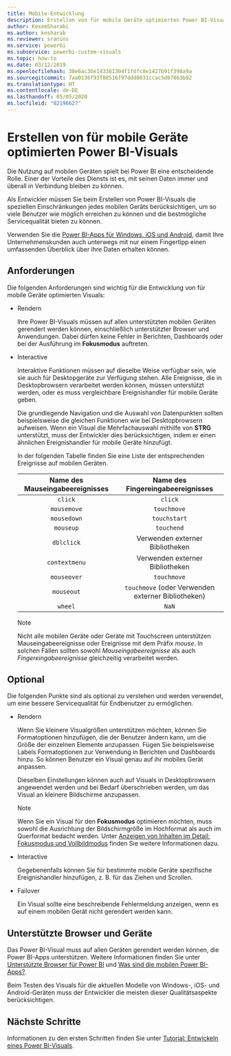 ```yaml
---
title: Mobile-Entwicklung
description: Erstellen von für mobile Geräte optimierten Power BI-Visuals
author: KesemSharabi
ms.author: kesharab
ms.reviewer: sranins
ms.service: powerbi
ms.subservice: powerbi-custom-visuals
ms.topic: how-to
ms.date: 03/12/2019
ms.openlocfilehash: 38e6ac3be143381304f1fdfc8e1427b91f398a9a
ms.sourcegitcommit: 7aa0136f93f88516f97ddd8031ccac5d07863b92
ms.translationtype: HT
ms.contentlocale: de-DE
ms.lasthandoff: 05/05/2020
ms.locfileid: "82196627"
---
```

# <a name="how-to-create-mobile-friendly-power-bi-visuals"></a>Erstellen von für mobile Geräte optimierten Power BI-Visuals
Die Nutzung auf mobilen Geräten spielt bei Power BI eine entscheidende Rolle. Einer der Vorteile des Diensts ist es, mit seinen Daten immer und überall in Verbindung bleiben zu können.

Als Entwickler müssen Sie beim Erstellen von Power BI-Visuals die speziellen Einschränkungen jedes mobilen Geräts berücksichtigen, um so viele Benutzer wie möglich erreichen zu können und die bestmögliche Servicequalität bieten zu können.

Verwenden Sie die [Power BI-Apps für Windows, iOS und Android](/power-bi/consumer/mobile/mobile-apps-for-mobile-devices), damit Ihre Unternehmenskunden auch unterwegs mit nur einem Fingertipp einen umfassenden Überblick über ihre Daten erhalten können.

## <a name="requirements"></a>Anforderungen

Die folgenden Anforderungen sind wichtig für die Entwicklung von für mobile Geräte optimierten Visuals:

- Rendern

  Ihre Power BI-Visuals müssen auf allen unterstützten mobilen Geräten gerendert werden können, einschließlich unterstützter Browser und Anwendungen. Dabei dürfen keine Fehler in Berichten, Dashboards oder bei der Ausführung im **Fokusmodus** auftreten. 

- Interactive

  Interaktive Funktionen müssen auf dieselbe Weise verfügbar sein, wie sie auch für Desktopgeräte zur Verfügung stehen. Alle Ereignisse, die in Desktopbrowsern verarbeitet werden können, müssen unterstützt werden, oder es muss vergleichbare Ereignishandler für mobile Geräte geben.
  
  Die grundlegende Navigation und die Auswahl von Datenpunkten sollten beispielsweise die gleichen Funktionen wie bei Desktopbrowsern aufweisen. Wenn ein Visual die Mehrfachauswahl mithilfe von **STRG** unterstützt, muss der Entwickler dies berücksichtigen, indem er einen ähnlichen Ereignishandler für mobile Geräte hinzufügt.

  In der folgenden Tabelle finden Sie eine Liste der entsprechenden Ereignisse auf mobilen Geräten.

  | Name des Mauseingabeereignisses | Name des Fingereingabeereignisses |
  |:----------------:|:----------------:|
  | `click` | `click` |
  | `mousemove` | `touchmove` |
  | `mousedown` | `touchstart` |
  | `mouseup` | `touchend` |
  | `dblclick` | Verwenden externer Bibliotheken |
  | `contextmenu` | Verwenden externer Bibliotheken |
  | `mouseover` | `touchmove` |
  | `mouseout` | `touchmove` (oder Verwenden externer Bibliotheken) |
  | `wheel` | `NaN` |

  > [!NOTE]
  > Nicht alle mobilen Geräte oder Geräte mit Touchscreen unterstützen Mauseingabeereignisse oder Ereignisse mit dem Präfix *mouse*. In solchen Fällen sollten sowohl *Mauseingabeereignisse* als auch *Fingereingabeereignisse* gleichzeitig verarbeitet werden.

## <a name="optional"></a>Optional
Die folgenden Punkte sind als optional zu verstehen und werden verwendet, um eine bessere Servicequalität für Endbenutzer zu ermöglichen.

- Rendern

  Wenn Sie kleinere Visualgrößen unterstützen möchten, können Sie Formatoptionen hinzufügen, die der Benutzer ändern kann, um die Größe der einzelnen Elemente anzupassen. Fügen Sie beispielsweise Labels Formatoptionen zur Verwendung in Berichten und Dashboards hinzu. So können Benutzer ein Visual genau auf ihr mobiles Gerät anpassen.
  
  Dieselben Einstellungen können auch auf Visuals in Desktopbrowsern angewendet werden und bei Bedarf überschrieben werden, um das Visual an kleinere Bildschirme anzupassen.

  > [!NOTE]
  > Wenn Sie ein Visual für den **Fokusmodus** optimieren möchten, muss sowohl die Ausrichtung der Bildschirmgröße im Hochformat als auch im Querformat bedacht werden. Unter [Anzeigen von Inhalten im Detail: Fokusmodus und Vollbildmodus](/power-bi/consumer/end-user-focus) finden Sie weitere Informationen dazu.

- Interactive

  Gegebenenfalls können Sie für bestimmte mobile Geräte spezifische Ereignishandler hinzufügen, z. B. für das Ziehen und Scrollen.

- Failover

  Ein Visual sollte eine beschreibende Fehlermeldung anzeigen, wenn es auf einem mobilen Gerät nicht gerendert werden kann.

## <a name="supported-browsers-and-devices"></a>Unterstützte Browser und Geräte
Das Power BI-Visual muss auf allen Geräten gerendert werden können, die Power BI-Apps unterstützen. Weitere Informationen finden Sie unter [Unterstützte Browser für Power BI](/power-bi/power-bi-browsers) und [Was sind die mobilen Power BI-Apps?](/power-bi/consumer/mobile/mobile-apps-for-mobile-devices).

Beim Testen des Visuals für die aktuellen Modelle von Windows-, iOS- und Android-Geräten muss der Entwickler die meisten dieser Qualitätsaspekte berücksichtigen.

## <a name="next-steps"></a>Nächste Schritte
Informationen zu den ersten Schritten finden Sie unter [Tutorial: Entwickeln eines Power BI-Visuals](/power-bi/developer/visuals/custom-visual-develop-tutorial).
